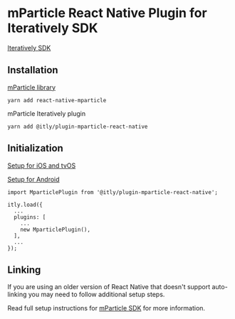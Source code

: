 # mParticle React Native Plugin for Iteratively SDK

[Iteratively SDK](https://github.com/amplitude/itly-sdk/blob/master/README.md)

## Installation

[mParticle library](https://docs.mparticle.com/developers/sdk/react-native/getting-started/)

`yarn add react-native-mparticle`

mParticle Iteratively plugin

`yarn add @itly/plugin-mparticle-react-native`

## Initialization

[Setup for iOS and tvOS](https://docs.mparticle.com/developers/sdk/react-native/getting-started/#ios-and-tvos)

[Setup for Android](https://docs.mparticle.com/developers/sdk/react-native/getting-started/#android)

```
import MparticlePlugin from '@itly/plugin-mparticle-react-native';

itly.load({
  ...
  plugins: [
    ...
    new MparticlePlugin(),
  ],
  ...
});
```

## Linking

If you are using an older version of React Native that doesn't support auto-linking you may need to follow additional setup steps.

Read full setup instructions for [mParticle SDK](https://docs.mparticle.com/developers/sdk/react-native/getting-started/) for more information.
